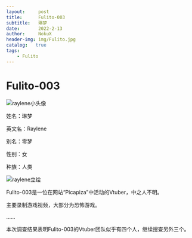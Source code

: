 ```yaml
---
layout:     post
title:      Fulito-003
subtitle:   琳梦
date:       2022-2-13
author:     NokuX
header-img: img/Fulito.jpg
catalog:   true
tags:
    - Fulito
---
```

# Fulito-003

![raylene小头像]({{site.baseurl}}/img-post/fulito003.jpg)

姓名：琳梦

英文名：Raylene

别名：零梦

性别：女

种族：人类

![raylene立绘]({{site.baseurl}}/img-post/fulito003.png)

Fulito-003是一位在网站“Picapiza”中活动的Vtuber，中之人不明。

主要录制游戏视频，大部分为恐怖游戏。

……

本次调查结果表明Fulito-003的Vtuber团队似乎有四个人，继续搜查另外三个。
